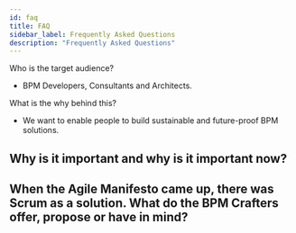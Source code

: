 ```yaml
---
id: faq
title: FAQ
sidebar_label: Frequently Asked Questions
description: "Frequently Asked Questions"
---
```




Who is the target audience? 
- BPM Developers, Consultants and Architects.

What is the why behind this? 
- We want to enable people to build sustainable and future-proof BPM solutions.

Why is it important and why is it important now? 
- 

When the Agile Manifesto came up, there was Scrum as a solution. What do the BPM Crafters offer, propose or have in mind?
- 